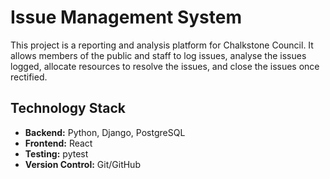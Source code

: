 # Issue Management System

This project is a reporting and analysis platform for Chalkstone Council. It allows members of the public and staff to log issues, analyse the issues logged, allocate resources to resolve the issues, and close the issues once rectified.

## Technology Stack
- **Backend:** Python, Django, PostgreSQL
- **Frontend:** React
- **Testing:** pytest
- **Version Control:** Git/GitHub
